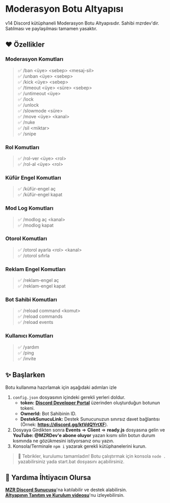 # Moderasyon Botu Altyapısı
v14 Discord kütüphaneli Moderasyon Botu Altyapısıdır. Sahibi mzrdev'dir. Satılması ve paylaşılması tamamen yasaktır.

## ❤️ Özellikler
### Moderasyon Komutları
> ✅ /ban <üye> \<sebep> \<mesaj-sil> <br>
> ✅ /unban <üye> \<sebep> <br>
> ✅ /kick <üye> \<sebep> <br>
> ✅ /timeout <üye> \<süre> \<sebep> <br>
> ✅ /untimeout <üye> <br>
> ✅ /lock <br>
> ✅ /unlock <br>
> ✅ /slowmode \<süre> <br>
> ✅ /move <üye> \<kanal> <br>
> ✅ /nuke <br>
> ✅ /sil \<miktar> <br>
> ✅ /snipe <br>

### Rol Komutları
> ✅ /rol-ver <üye> \<rol> <br>
> ✅ /rol-al <üye> \<rol> <br>

### Küfür Engel Komutları
> ✅ /küfür-engel aç <br>
> ✅ /küfür-engel kapat <br>

### Mod Log Komutları
> ✅ /modlog aç \<kanal> <br>
> ✅ /modlog kapat <br>

### Otorol Komutları
> ✅ /otorol ayarla \<rol> \<kanal> <br>
> ✅ /otorol sıfırla <br>

### Reklam Engel Komutları
> ✅ /reklam-engel aç <br>
> ✅ /reklam-engel kapat <br>

### Bot Sahibi Komutları
> ✅ /reload command \<komut> <br>
> ✅ /reload commands <br>
> ✅ /reload events <br>

### Kullanıcı Komutları
> ✅ /yardım <br>
> ✅ /ping <br>
> ✅ /invite <br>

## ✨ Başlarken
Botu kullanıma hazırlamak için aşağıdaki adımları izle
1. `config.json` dosyasının içindeki gerekli yerleri doldur. <br>
    * **token:** [**Discord Developer Portal**](https://discord.com/developers/applications) üzerinden oluşturduğun botunun tokeni. <br>
    * **OwnerId:** Bot Sahibinin ID. <br>
    * **DestekSunucuLink:** Destek Sunucunuzun sınırsız davet bağlantısı (Örnek: **https://discord.gg/ktVdQYrtXF**). <br>
2. Dosyaya Girdikten sonra **Events** => **Client** => **ready.js** dosyasına gelin ve **YouTube: @MZRDev\'e abone oluyor** yazan kısmı silin botun durum kısmında ne gözükmesini istiyorsanız onu yazın.
3. Konsola/Terminale `npm i` yazarak gerekli kütüphanelerini kurun.

> 🎉 Tebrikler, kurulumu tamamladın! Botu çalıştırmak için konsola `node .` yazabilirsiniz yada start.bat dosyasını açabilirsiniz.

## 💞 Yardıma İhtiyacın Olursa
[**MZR Discord Sunucusu**](https://discord.gg/ktVdQYrtXF)'na katılabilir ve destek alabilirsin. <br>
[**Altyapının Tanıtım ve Kurulum videosu**]()'nu izleyebilirsin.